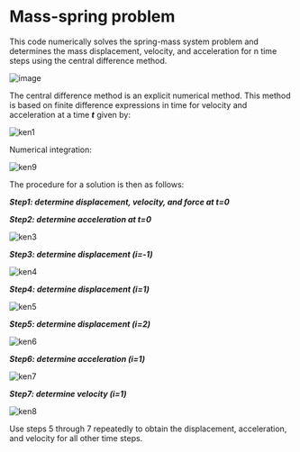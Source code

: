 # Mass-spring problem
This code numerically solves the spring-mass system problem and determines the mass displacement, velocity, and acceleration for n time steps using the central difference method.


![image](https://user-images.githubusercontent.com/89813720/141689087-b5ed5b39-68d5-470e-9aac-44ac7f4be26b.png)

The central difference method is an explicit numerical method.
This method  is based on finite difference expressions in time for velocity and acceleration at a time ***t*** given by:

![ken1](https://user-images.githubusercontent.com/89813720/141689208-b2962fa8-2550-4e33-b4db-e45be65b0fc4.png)

Numerical integration:

![ken9](https://user-images.githubusercontent.com/89813720/141689648-9d32c1a4-dcb4-4485-ad64-d99a5282df41.png)

The procedure for a solution is then as follows:

***Step1: determine displacement, velocity, and force at t=0***

***Step2: determine acceleration at t=0***


![ken3](https://user-images.githubusercontent.com/89813720/141689380-848de26c-7ef7-4753-a82e-ea352bdcd573.png)

***Step3: determine displacement (i=-1)***

![ken4](https://user-images.githubusercontent.com/89813720/141689436-5cee9fb4-5a52-4971-8896-2e47b1738fb1.png)

***Step4: determine displacement (i=1)***

![ken5](https://user-images.githubusercontent.com/89813720/141689480-eb2ac7e9-5942-4244-9e22-0010a6477cd1.png)

***Step5: determine displacement (i=2)***

![ken6](https://user-images.githubusercontent.com/89813720/141689504-30905b5f-f97d-44ca-b266-29e4a3a7d140.png)

***Step6: determine acceleration (i=1)***

![ken7](https://user-images.githubusercontent.com/89813720/141689556-62f8a0c8-2a40-4791-b721-3277bfefbacd.png)

***Step7: determine velocity (i=1)***

![ken8](https://user-images.githubusercontent.com/89813720/141689590-072b7144-f819-43eb-a801-34b19ac02ae6.png)

Use steps 5 through 7 repeatedly to obtain the displacement, acceleration, and velocity for all other time steps.


 

